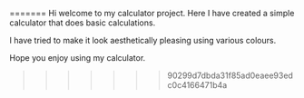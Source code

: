 
=======
Hi welcome to my calculator project. Here I have created a simple calculator that does basic calculations.

I have tried to make it look aesthetically pleasing using various colours. 

Hope you enjoy using my calculator. 
>>>>>>> 90299d7dbda31f85ad0eaee93edc0c4166471b4a
